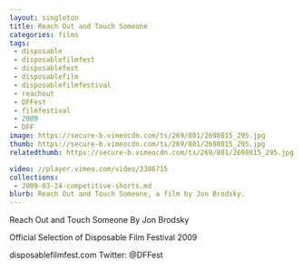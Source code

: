```yaml
---
layout: singleton
title: Reach Out and Touch Someone
categories: films
tags:
 - disposable
 - disposablefilmfest
 - disposablefest
 - disposablefilm
 - disposablefilmfestival
 - reachout
 - DFFest
 - filmfestival
 - 2009
 - DFF
image: https://secure-b.vimeocdn.com/ts/269/801/2698015_295.jpg
thumb: https://secure-b.vimeocdn.com/ts/269/801/2698015_295.jpg
relatedthumb: https://secure-b.vimeocdn.com/ts/269/801/2698015_295.jpg

video: //player.vimeo.com/video/3386715
collections:
 - 2009-03-24-competitive-shorts.md
blurb: Reach Out and Touch Someone, a film by Jon Brodsky.
---
```


Reach Out and Touch Someone
By Jon Brodsky

Official Selection of Disposable Film Festival 2009

disposablefilmfest.com
Twitter: @DFFest